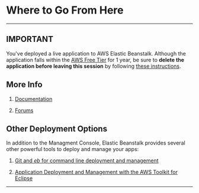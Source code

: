 # Where to Go From Here

---

## IMPORTANT
You've deployed a live application to AWS Elastic Beanstalk. Although the application falls within the [AWS Free Tier](https://aws.amazon.com/free) for 1 year, be sure to **delete the application before leaving this session** by following [these instructions](important.md).

## More Info

1. [Documentation](http://aws.amazon.com/documentation/elasticbeanstalk/)

2. [Forums](https://forums.aws.amazon.com/forum.jspa?forumID=86)

## Other Deployment Options
In addition to the Managment Console, Elastic Beanstalk provides several other powerful tools to deploy and manage your apps:

1. [Git and _eb_ for command line deployment and management](http://docs.aws.amazon.com/elasticbeanstalk/latest/dg/command-reference-get-started.html)

2. [Application Deployment and Management with the AWS Toolkit for Eclipse](http://docs.aws.amazon.com/elasticbeanstalk/latest/dg/create_deploy_Java.sdlc.html)


---
